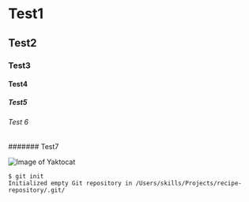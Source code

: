 # Test1
## Test2
### Test3
#### Test4
##### Test5
###### Test 6
####### Test7

![Image of Yaktocat](https://octodex.github.com/images/yaktocat.png)


```
$ git init
Initialized empty Git repository in /Users/skills/Projects/recipe-repository/.git/
```

